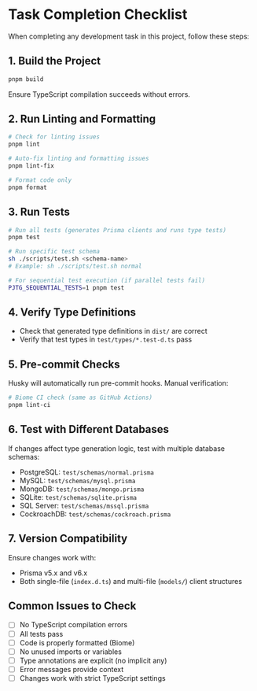 # Task Completion Checklist

When completing any development task in this project, follow these steps:

## 1. Build the Project
```bash
pnpm build
```
Ensure TypeScript compilation succeeds without errors.

## 2. Run Linting and Formatting
```bash
# Check for linting issues
pnpm lint

# Auto-fix linting and formatting issues
pnpm lint-fix

# Format code only
pnpm format
```

## 3. Run Tests
```bash
# Run all tests (generates Prisma clients and runs type tests)
pnpm test

# Run specific test schema
sh ./scripts/test.sh <schema-name>
# Example: sh ./scripts/test.sh normal

# For sequential test execution (if parallel tests fail)
PJTG_SEQUENTIAL_TESTS=1 pnpm test
```

## 4. Verify Type Definitions
- Check that generated type definitions in `dist/` are correct
- Verify that test types in `test/types/*.test-d.ts` pass

## 5. Pre-commit Checks
Husky will automatically run pre-commit hooks. Manual verification:
```bash
# Biome CI check (same as GitHub Actions)
pnpm lint-ci
```

## 6. Test with Different Databases
If changes affect type generation logic, test with multiple database schemas:
- PostgreSQL: `test/schemas/normal.prisma`
- MySQL: `test/schemas/mysql.prisma`
- MongoDB: `test/schemas/mongo.prisma`
- SQLite: `test/schemas/sqlite.prisma`
- SQL Server: `test/schemas/mssql.prisma`
- CockroachDB: `test/schemas/cockroach.prisma`

## 7. Version Compatibility
Ensure changes work with:
- Prisma v5.x and v6.x
- Both single-file (`index.d.ts`) and multi-file (`models/`) client structures

## Common Issues to Check
- [ ] No TypeScript compilation errors
- [ ] All tests pass
- [ ] Code is properly formatted (Biome)
- [ ] No unused imports or variables
- [ ] Type annotations are explicit (no implicit any)
- [ ] Error messages provide context
- [ ] Changes work with strict TypeScript settings